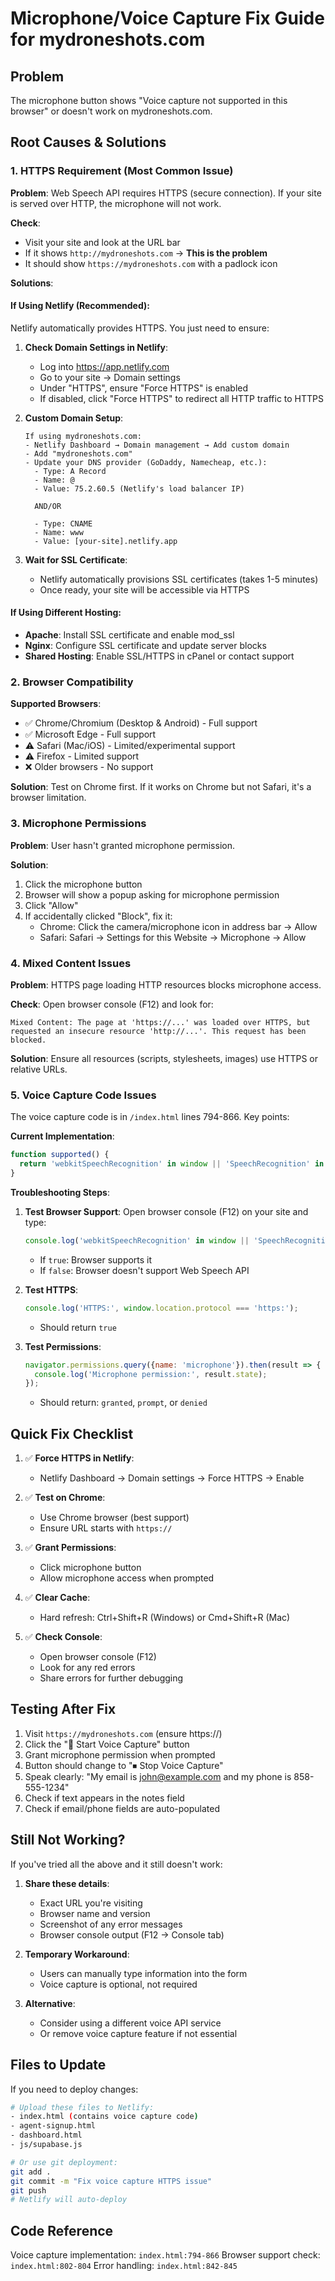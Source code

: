 # Microphone/Voice Capture Fix Guide for mydroneshots.com

## Problem
The microphone button shows "Voice capture not supported in this browser" or doesn't work on mydroneshots.com.

## Root Causes & Solutions

### 1. HTTPS Requirement (Most Common Issue)

**Problem**: Web Speech API requires HTTPS (secure connection). If your site is served over HTTP, the microphone will not work.

**Check**:
- Visit your site and look at the URL bar
- If it shows `http://mydroneshots.com` → **This is the problem**
- It should show `https://mydroneshots.com` with a padlock icon

**Solutions**:

#### If Using Netlify (Recommended):
Netlify automatically provides HTTPS. You just need to ensure:

1. **Check Domain Settings in Netlify**:
   - Log into https://app.netlify.com
   - Go to your site → Domain settings
   - Under "HTTPS", ensure "Force HTTPS" is enabled
   - If disabled, click "Force HTTPS" to redirect all HTTP traffic to HTTPS

2. **Custom Domain Setup**:
   ```
   If using mydroneshots.com:
   - Netlify Dashboard → Domain management → Add custom domain
   - Add "mydroneshots.com"
   - Update your DNS provider (GoDaddy, Namecheap, etc.):
     - Type: A Record
     - Name: @
     - Value: 75.2.60.5 (Netlify's load balancer IP)

     AND/OR

     - Type: CNAME
     - Name: www
     - Value: [your-site].netlify.app
   ```

3. **Wait for SSL Certificate**:
   - Netlify automatically provisions SSL certificates (takes 1-5 minutes)
   - Once ready, your site will be accessible via HTTPS

#### If Using Different Hosting:
- **Apache**: Install SSL certificate and enable mod_ssl
- **Nginx**: Configure SSL certificate and update server blocks
- **Shared Hosting**: Enable SSL/HTTPS in cPanel or contact support

### 2. Browser Compatibility

**Supported Browsers**:
- ✅ Chrome/Chromium (Desktop & Android) - Full support
- ✅ Microsoft Edge - Full support
- ⚠️ Safari (Mac/iOS) - Limited/experimental support
- ⚠️ Firefox - Limited support
- ❌ Older browsers - No support

**Solution**: Test on Chrome first. If it works on Chrome but not Safari, it's a browser limitation.

### 3. Microphone Permissions

**Problem**: User hasn't granted microphone permission.

**Solution**:
1. Click the microphone button
2. Browser will show a popup asking for microphone permission
3. Click "Allow"
4. If accidentally clicked "Block", fix it:
   - Chrome: Click the camera/microphone icon in address bar → Allow
   - Safari: Safari → Settings for this Website → Microphone → Allow

### 4. Mixed Content Issues

**Problem**: HTTPS page loading HTTP resources blocks microphone access.

**Check**: Open browser console (F12) and look for:
```
Mixed Content: The page at 'https://...' was loaded over HTTPS, but requested an insecure resource 'http://...'. This request has been blocked.
```

**Solution**: Ensure all resources (scripts, stylesheets, images) use HTTPS or relative URLs.

### 5. Voice Capture Code Issues

The voice capture code is in `/index.html` lines 794-866. Key points:

**Current Implementation**:
```javascript
function supported() {
  return 'webkitSpeechRecognition' in window || 'SpeechRecognition' in window;
}
```

**Troubleshooting Steps**:

1. **Test Browser Support**:
   Open browser console (F12) on your site and type:
   ```javascript
   console.log('webkitSpeechRecognition' in window || 'SpeechRecognition' in window);
   ```
   - If `true`: Browser supports it
   - If `false`: Browser doesn't support Web Speech API

2. **Test HTTPS**:
   ```javascript
   console.log('HTTPS:', window.location.protocol === 'https:');
   ```
   - Should return `true`

3. **Test Permissions**:
   ```javascript
   navigator.permissions.query({name: 'microphone'}).then(result => {
     console.log('Microphone permission:', result.state);
   });
   ```
   - Should return: `granted`, `prompt`, or `denied`

## Quick Fix Checklist

1. ✅ **Force HTTPS in Netlify**:
   - Netlify Dashboard → Domain settings → Force HTTPS → Enable

2. ✅ **Test on Chrome**:
   - Use Chrome browser (best support)
   - Ensure URL starts with `https://`

3. ✅ **Grant Permissions**:
   - Click microphone button
   - Allow microphone access when prompted

4. ✅ **Clear Cache**:
   - Hard refresh: Ctrl+Shift+R (Windows) or Cmd+Shift+R (Mac)

5. ✅ **Check Console**:
   - Open browser console (F12)
   - Look for any red errors
   - Share errors for further debugging

## Testing After Fix

1. Visit `https://mydroneshots.com` (ensure https://)
2. Click the "🎤 Start Voice Capture" button
3. Grant microphone permission when prompted
4. Button should change to "⏹ Stop Voice Capture"
5. Speak clearly: "My email is john@example.com and my phone is 858-555-1234"
6. Check if text appears in the notes field
7. Check if email/phone fields are auto-populated

## Still Not Working?

If you've tried all the above and it still doesn't work:

1. **Share these details**:
   - Exact URL you're visiting
   - Browser name and version
   - Screenshot of any error messages
   - Browser console output (F12 → Console tab)

2. **Temporary Workaround**:
   - Users can manually type information into the form
   - Voice capture is optional, not required

3. **Alternative**:
   - Consider using a different voice API service
   - Or remove voice capture feature if not essential

## Files to Update

If you need to deploy changes:

```bash
# Upload these files to Netlify:
- index.html (contains voice capture code)
- agent-signup.html
- dashboard.html
- js/supabase.js

# Or use git deployment:
git add .
git commit -m "Fix voice capture HTTPS issue"
git push
# Netlify will auto-deploy
```

## Code Reference

Voice capture implementation: `index.html:794-866`
Browser support check: `index.html:802-804`
Error handling: `index.html:842-845`
